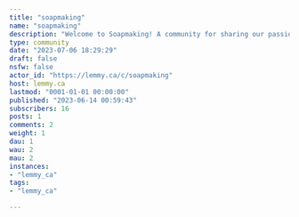 ```yaml
---
title: "soapmaking" 
name: "soapmaking"
description: "Welcome to Soapmaking! A community for sharing our passion of soapmaking. "
type: community
date: "2023-07-06 18:29:29"
draft: false
nsfw: false
actor_id: "https://lemmy.ca/c/soapmaking"
host: lemmy.ca
lastmod: "0001-01-01 00:00:00"
published: "2023-06-14 00:59:43"
subscribers: 16
posts: 1
comments: 2
weight: 1
dau: 1
wau: 2
mau: 2
instances:
- "lemmy_ca"
tags: 
- "lemmy_ca"

---
```

